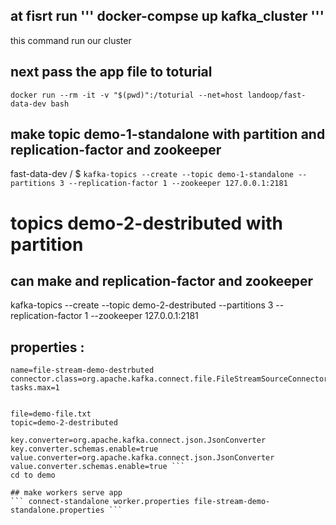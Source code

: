 

## at fisrt run ''' docker-compse up kafka_cluster '''

this command run our cluster


## next pass the app file to toturial 
``` docker run --rm -it -v "$(pwd)":/toturial --net=host landoop/fast-data-dev bash ```

## make topic demo-1-standalone with partition and replication-factor and zookeeper
fast-data-dev / $ 
``` kafka-topics --create --topic demo-1-standalone --partitions 3 --replication-factor 1 --zookeeper 127.0.0.1:2181 ```

# topics demo-2-destributed with partition
## can make  and replication-factor and zookeeper
kafka-topics --create --topic demo-2-destributed --partitions 3 --replication-factor 1 --zookeeper 127.0.0.1:2181
## properties :
```  
name=file-stream-demo-destrbuted
connector.class=org.apache.kafka.connect.file.FileStreamSourceConnector
tasks.max=1


file=demo-file.txt
topic=demo-2-destributed
      
key.converter=org.apache.kafka.connect.json.JsonConverter
key.converter.schemas.enable=true
value.converter=org.apache.kafka.connect.json.JsonConverter
value.converter.schemas.enable=true ```
cd to demo

## make workers serve app
``` connect-standalone worker.properties file-stream-demo-standalone.properties ```





